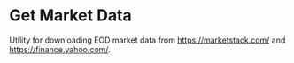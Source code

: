 # Get Market Data
Utility for downloading EOD market data from https://marketstack.com/ and https://finance.yahoo.com/.
